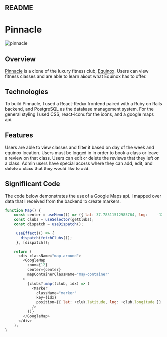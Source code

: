 ## README

# Pinnacle

![pinnacle](https://user-images.githubusercontent.com/96757491/212202838-2ec4f52b-d0e9-430f-8182-25b181ed8c8c.gif)

## Overview

[Pinnacle](https://pinnacle-nd0f.onrender.com/) is a clone of the luxury fitness club, [Equinox](https://www.equinox.com/). Users can view fitness classes and are able to learn about what Equinox has to offer.


## Technologies

To build Pinnacle, I used a React-Redux frontend paired with a Ruby on Rails backend, and PostgreSQL as the database management system. For the general styling I used CSS, react-icons for the icons, and a google maps api. 

## Features

Users are able to view classes and filter it based on day of the week and equinox location. Users must be logged in in order to book a class or leave a review on that class. Users can edit or delete the reviews that they left on a class. Admin users have special access where they can add, edit, and delete a class that they would like to add.

## Signifiicant Code

The code below demonstrates the use of a Google Maps api. I mapped over data that I received from the backend to create markers. 

```javascript
function Map() {
    const center = useMemo(() => ({ lat: 37.78511512985764, lng:    -122.40753194602581 }));
    const clubs = useSelector(getClubs);
    const dispatch = useDispatch();

     useEffect(() => {
       dispatch(fetchClubs());
     }, [dispatch]);

    return (
      <div className="map-around">
        <GoogleMap
          zoom={12}
          center={center}
          mapContainerClassName="map-container"
        >
          {clubs?.map((club, idx) => (
            <Marker
              className="marker"
              key={idx}
              position={{ lat: +club.latitude, lng: +club.longitude }}
            />
          ))}
        </GoogleMap>
      </div>
    );
}
```
